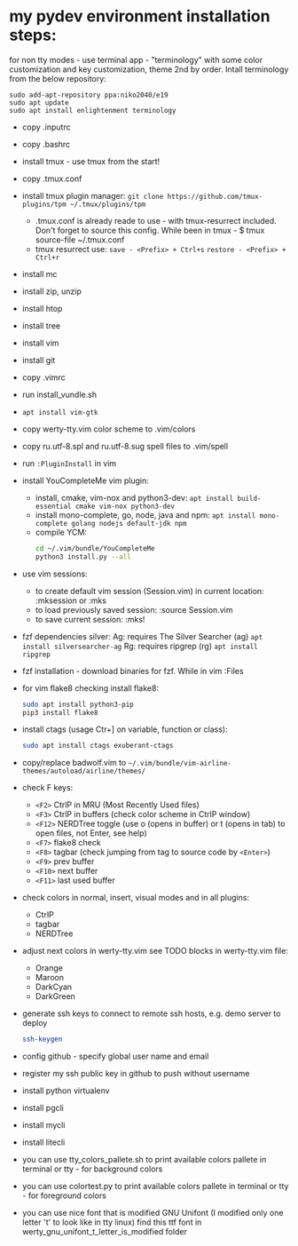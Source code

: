 my pydev environment installation steps:
========================================

for non tty modes - use terminal app - "terminology" with some color customization and key customization, theme 2nd by order. Intall terminology from the below repository:
```
sudo add-apt-repository ppa:niko2040/e19
sudo apt update
sudo apt install enlightenment terminology
```
- copy .inputrc
- copy .bashrc
- install tmux - use tmux from the start!
- copy .tmux.conf
- install tmux plugin manager: ```git clone https://github.com/tmux-plugins/tpm ~/.tmux/plugins/tpm```
	- .tmux.conf is already reade to use - with tmux-resurrect included. Don't forget to source this config. While been in tmux - $ tmux source-file ~/.tmux.conf
	- tmux resurrect use:   ```save - <Prefix> + Ctrl+s```
				```restore - <Prefix> + Ctrl+r```
- install mc
- install zip, unzip
- install htop
- install tree
- install vim
- install git
- copy .vimrc
- run install_vundle.sh
- `apt install vim-gtk`
- copy werty-tty.vim color scheme to .vim/colors
- copy ru.utf-8.spl and ru.utf-8.sug spell files to .vim/spell
- run `:PluginInstall` in vim
- install YouCompleteMe vim plugin:
	- install, cmake, vim-nox and python3-dev:
	  	`apt install build-essential cmake vim-nox python3-dev`
	- install mono-complete, go, node, java and npm:
	  	`apt install mono-complete golang nodejs default-jdk npm`
	- compile YCM:
		```sh
	 	cd ~/.vim/bundle/YouCompleteMe
		python3 install.py --all
		```
- use vim sessions:
	- to create default vim session (Session.vim) in current location: :mksession or :mks
	- to load previously saved session: :source Session.vim
	- to save current session: :mks!
- fzf dependencies silver:
	Ag: requires The Silver Searcher (ag)
		`apt install silversearcher-ag`
	Rg: requires ripgrep (rg)
		`apt install ripgrep`

- fzf installation - download binaries for fzf. While in vim :Files

- for vim flake8 checking install flake8:
	```sh
	sudo apt install python3-pip
	pip3 install flake8
	```
- install ctags (usage Ctr+] on variable, function or class):
	```sh
	sudo apt install ctags exuberant-ctags
	```
- copy/replace badwolf.vim to
	`~/.vim/bundle/vim-airline-themes/autoload/airline/themes/`

- check F keys:
	- `<F2>` CtrlP in MRU (Most Recently Used files)
	- `<F3>` CtrlP in buffers (check color scheme in CtrlP window)
	- `<F12>` NERDTree toggle (use o (opens in buffer) or t (opens in tab)
		 to open files, not Enter, see help)
	- `<F7>` flake8 check
	- `<F8>` tagbar (check jumping from tag to source code by `<Enter>`)
	- `<F9>` prev buffer
	- `<F10>` next buffer
	- `<F11>` last used buffer
- check colors in normal, insert, visual modes and in all plugins:
	- CtrlP
	- tagbar
	- NERDTree
- adjust next colors in werty-tty.vim see TODO blocks in werty-tty.vim file:
	- Orange
	- Maroon
	- DarkCyan
	- DarkGreen


- generate ssh keys to connect to remote ssh hosts, e.g. demo server to deploy
	```sh
  	ssh-keygen
	```
- config github - specify global user name and email
- register my ssh public key in github to push without username
- install python virtualenv
- install pgcli
- install mycli
- install litecli
- you can use tty_colors_pallete.sh to print available colors pallete in terminal or tty - for background colors
- you can use colortest.py to print available colors pallete in terminal or tty - for foreground colors
- you can use nice font that is modified GNU Unifont (I modified only one letter 't' to look like in tty linux) find this ttf font in werty_gnu_unifont_t_letter_is_modified folder



